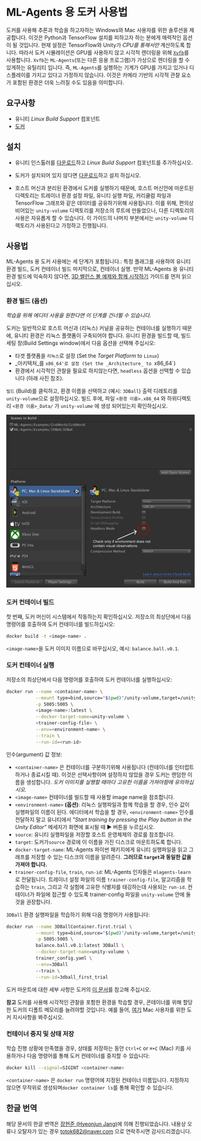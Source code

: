 ﻿# ML-Agents 용 도커 사용법

도커를 사용해 추론과 학습을 하고자하는 Windows와 Mac 사용자를 위한 솔루션을 제공합니다.
이것은 Python과 TensorFlow 설치를 피하고자 하는 분에게 매력적인 옵션이 될 것입니다. 현재 설정은 TensorFlow와 Unity가 _CPU를 통해서만_
계산하도록 합니다. 따라서 도커 시뮬레이션은 GPU를 사용하지 않고 시각적 렌더링을 위해 [`Xvfb`](https://en.wikipedia.org/wiki/Xvfb)를 사용합니다.
`Xvfb`는 `ML-Agents`(또는 다른 응용 프로그램)가 가상으로 렌더링을 할 수 있게하는 유틸리티 입니다. 즉, `ML-Agents`를 실행하는 기계가 GPU를 가지고 있거나
디스플레이를 가지고 있다고 가정하지 않습니다. 이것은 카메라 기반의 시각적 관찰 요소가 포함된 환경은 더욱 느려질 수도 있음을 의미합니다.

## 요구사항

- 유니티 _Linux Build Support_ 컴포넌트
- [도커](https://www.docker.com)

## 설치

- 유니티 인스톨러를 [다운로드](https://unity3d.com/kr/get-unity/download)하고 _Linux Build Support_ 컴포넌트를 추가하십시오.

- 도커가 설치되어 있지 않다면 [다운로드](https://www.docker.com/community-edition#/download)하고 설치 하십시오.

- 호스트 머신과 분리된 환경에서 도커를 실행하기 때문에, 호스트 머신안에 마운트된 디렉토리는 트레이너 환경 설정 파일, 
  유니티 실행 파일, 커리큘럼 파일과 TensorFlow 그래프와 같은 데이터를 공유하기위해 사용됩니다.
  이를 위해, 편의상 비어있는 `unity-volume` 디렉토리를 저장소의 루트에 만들었으나, 다른 디렉토리의 사용은 자유롭게 할 수 있습니다. 
  이 가이드의 나머지 부분에서는 `unity-volume` 디렉토리가 사용된다고 가정하고 진행됩니다.

## 사용법

ML-Agents 용 도커 사용에는 세 단계가 포함됩니다.: 특정 플래그를 사용하여 유니티 환경 빌드, 도커 컨테이너 빌드
마지막으로, 컨테이너 실행. 만약 ML-Agents 용 유니티 환경 빌드에 익숙하지 않다면, [3D 밸런스 볼 예제와 함께 시작하기](Getting-Started-with-Balance-Ball.md) 가이드를 먼저 읽으십시오.

### 환경 빌드 (옵션)

_학습을 위해 에디터 사용을 원한다면 이 단계를 건너뛸 수 있습니다._

도커는 일반적으로 호스트 머신과 (리눅스) 커널을 공유하는 컨테이너를 실행하기 때문에, 
유니티 환경은 리눅스 플랫폼이 구축되어야 합니다. 유니티 환경을 빌드할 때, 빌드 세팅 창(Build Settings window)에서
다음 옵션을 선택해 주십시오:

- 타겟 플랫폼을 `리눅스`로 설정 (Set the _Target Platform_ to `Linux`)
- _아키텍처_를 `x86_64'로 설정 (Set the _Architecture_ to `x86_64`)
- 환경에서 시각적인 관찰을 필요로 하지않는다면, `headless` 옵션을 선택할 수 있습니다 (아래 사진 참조).

`빌드` (Build)를 클릭하고, 환경 이름을 선택하고 (예시: `3DBall`) 출력 디레토리를 `unity-volume`으로 설정하십시오.
빌드 후에, 파일 `<환경 이름>.x86_64` 와 하위디렉토리 `<환경 이름>_Data/` 가 `unity-volume` 에 생성 되어있는지 확인하십시오.

![도커를 위한 빌드 설정](images/docker_build_settings.png)

### 도커 컨테이너 빌드

첫 번째, 도커 머신이 시스템에서 작동하는지 확인하십시오. 저장소의 최상단에서 다음 명령어를 호출하여
도커 컨테이너를 빌드하십시오:

```sh
docker build -t <image-name> .
```

`<image-name>`을 도커 이미지 이름으로 바꾸십시오, 예시: `balance.ball.v0.1`.

### 도커 컨테이너 실행

저장소의 최상단에서 다음 명령어를 호출하여 도커 컨테이너를 실행하십시오:

```sh
docker run --name <container-name> \
           --mount type=bind,source="$(pwd)"/unity-volume,target=/unity-volume \
           -p 5005:5005 \
           <image-name>:latest \
           --docker-target-name=unity-volume \
           <trainer-config-file> \
           --env=<environment-name> \
           --train \
           --run-id=<run-id>
```

인수(argument) 값 정보:

- `<container-name>` 은 컨테이너를 구분하기위해 사용됩니다 (컨테이너를 인터럽트하거나 종료시킬 때).
이것은 선택사항이며 설정하지 않았을 경우 도커는 랜덤한 이름을 생성합니다. _도커 이미지를 실행할 때마다
고유한 이름을 가져야함에 유의하십시오._
- `<image-name>` 컨테이너를 빌드할 때 사용할 image name을 참조합니다.
- `<environment-name>` __(옵션)__: 리눅스 실행파일과 함께 학습을 할 경우, 인수 값이 실행파일의 이름이 된다. 
에디터에서 학습을 할 경우, `<environment-name>` 인수를 전달하지 말고 유니티에서 _"Start training by pressing
  the Play button in the Unity Editor"_ 메세지가 화면에 표시될 때 :arrow_forward: 버튼을 누르십시오.
- `source`: 유니티 실행파일을 저장할 호스트 운영체제의 경로를 참조합니다.
- `target`: 도커가`source` 경로에 이 이름을 가진 디스크로 마운트하도록 합니다.
- `docker-target-name`: ML-Agents 파이썬 패키지에게 유니티 실행파일을 읽고 그래프를 저장할 수 있는 디스크의 이름을 알려준다.
**그러므로 `target`과 동일한 값을 가져야 합니다.**
- `trainer-config-file`, `train`, `run-id`: ML-Agents 인자들은 `mlagents-learn`로 전달됩니다. 트레이너 설정 파일의 이름 `trainer-config-file`,
알고리즘을 학습하는 `train`, 그리고 각 실험에 고유한 식별자를 태깅하는데 사용되는 `run-id`. 
컨테이너가 파일에 접근할 수 있도록 trainer-config 파일을 `unity-volume` 안에 둘 것을 권장합니다.

`3DBall` 환경 실행파일을 학습하기 위해 다음 명령어가 사용됩니다:

```sh
docker run --name 3DBallContainer.first.trial \
           --mount type=bind,source="$(pwd)"/unity-volume,target=/unity-volume \
           -p 5005:5005 \
           balance.ball.v0.1:latest 3DBall \
           --docker-target-name=unity-volume \
           trainer_config.yaml \
           --env=3DBall
           --train \
           --run-id=3dball_first_trial
```

도커 마운트에 대한 세부 사항은 도커의 [이 문서](https://docs.docker.com/storage/bind-mounts/)를 참고해 주십시오.

**참고** 도커를 사용해 시각적인 관찰을 포함한 환경을 학습할 경우, 콘테이너를 위해 할당한 도커의 디폴트 메모리를 늘려야할 것입니다.
예를 들어, [여기](https://docs.docker.com/docker-for-mac/#advanced) Mac 사용자를 위한 도커 지시사항을 봐주십시오.

### 컨테이너 중지 및 상태 저장

학습 진행 상황에 만족했을 경우, 상태를 저장하는 동안 `Ctrl+C` or `⌘+C` (Mac) 키를 사용하거나 다음 명령어를 통해 도커 컨테이너를 중지할 수 있습니다:

```sh
docker kill --signal=SIGINT <container-name>
```

`<container-name>` 은 `docker run` 명령어에 지정된 컨테이너 이름입니다. 지정하지 않으면 무작위로 생성되며`docker container ls`를 통해 확인할 수 있습니다.


## 한글 번역

해당 문서의 한글 번역은 [장현준 (Hyeonjun Jang)]([https://github.com/janghyeonjun](https://github.com/janghyeonjun))에 의해 진행되었습니다. 내용상 오류나 오탈자가 있는 경우 totok682@naver.com 으로 연락주시면 감사드리겠습니다.
